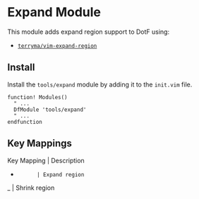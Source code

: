 # Expand Module
This module adds expand region support to DotF using:
- [`terryma/vim-expand-region`](https://github.com/terryma/vim-expand-region)

## Install
Install the `tools/expand` module by adding it to the `init.vim` file.

```viml
function! Modules()
  " ...
  DfModule 'tools/expand'
  " ...
endfunction
```

## Key Mappings
Key Mapping | Description
+           | Expand region
_           | Shrink region
